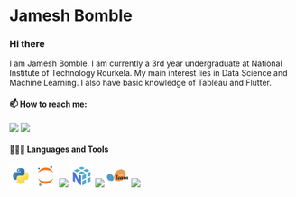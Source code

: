 # Jamesh Bomble

### Hi there

I am Jamesh Bomble. I am currently a 3rd year undergraduate at National Institute of Technology Rourkela. My main interest lies in Data Science and Machine Learning. I also have basic knowledge of Tableau and Flutter.

#### 📫 How to reach me:
[<img src="https://img.icons8.com/color/48/000000/linkedin.png" width="3.5%"/>](https://www.linkedin.com/in/jamesh-bomble-534084172/)
<a href="mailto:jameshb13@gmail.com"> <img src="https://img.icons8.com/fluent/48/000000/gmail.png" width="3.5%"/> </a>

#### 👨🏻‍💻 Languages and Tools <br />
<code><img height="40" src="https://raw.githubusercontent.com/github/explore/80688e429a7d4ef2fca1e82350fe8e3517d3494d/topics/python/python.png"></code>
<code><img height="40" src="https://raw.githubusercontent.com/github/explore/80688e429a7d4ef2fca1e82350fe8e3517d3494d/topics/jupyter-notebook/jupyter-notebook.png"></code>
<code><img height="40" src="https://raw.githubusercontent.com/valohai/ml-logos/master/pandas.svg"></code>
<code><img height="40" src="https://raw.githubusercontent.com/valohai/ml-logos/master/numpy.svg"></code>
<code><img height="30" src="https://raw.githubusercontent.com/valohai/ml-logos/master/matplotlib.svg"></code>
<code><img height="40" src="https://raw.githubusercontent.com/github/explore/80688e429a7d4ef2fca1e82350fe8e3517d3494d/topics/scikit-learn/scikit-learn.png"></code>
<code><img height="40" src="https://raw.githubusercontent.com/simple-icons/simple-icons/develop/icons/adobephotoshop.svg"></code>
